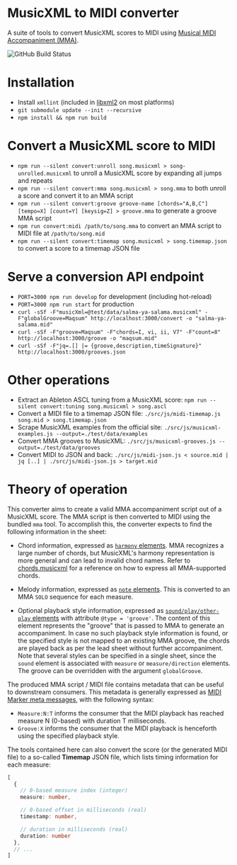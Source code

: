 MusicXML to MIDI converter
======================

A suite of tools to convert MusicXML scores to MIDI using [Musical MIDI Accompaniment (MMA)](http://www.mellowood.ca/mma/).

![GitHub Build Status](https://github.com/infojunkie/musicxml-mma/workflows/Test/badge.svg)

# Installation
- Install `xmllint` (included in [libxml2](http://www.xmlsoft.org/) on most platforms)
- `git submodule update --init --recursive`
- `npm install && npm run build`

# Convert a MusicXML score to MIDI
- `npm run --silent convert:unroll song.musicxml > song-unrolled.musicxml` to unroll a MusicXML score by expanding all jumps and repeats
- `npm run --silent convert:mma song.musicxml > song.mma` to both unroll a score and convert it to an MMA script
- `npm run --silent convert:groove groove-name [chords="A,B,C"] [tempo=X] [count=Y] [keysig=Z] > groove.mma` to generate a groove MMA script
- `npm run convert:midi /path/to/song.mma` to convert an MMA script to MIDI file at `/path/to/song.mid`
- `npm run --silent convert:timemap song.musicxml > song.timemap.json` to convert a score to a timemap JSON file

# Serve a conversion API endpoint
- `PORT=3000 npm run develop` for development (including hot-reload)
- `PORT=3000 npm run start` for production
- `curl -sSf -F"musicXml=@test/data/salma-ya-salama.musicxml" -F"globalGroove=Maqsum" http://localhost:3000/convert -o "salma-ya-salama.mid"`
- `curl -sSf -F"groove=Maqsum" -F"chords=I, vi, ii, V7" -F"count=8" http://localhost:3000/groove -o "maqsum.mid"`
- `curl -sSf -F"jq=.[] |= {groove,description,timeSignature}" http://localhost:3000/grooves.json`

# Other operations
- Extract an Ableton ASCL tuning from a MusicXML score: `npm run --silent convert:tuning song.musicxml > song.ascl`
- Convert a MIDI file to a timemap JSON file: `./src/js/midi-timemap.js song.mid > song.timemap.json`
- Scrape MusicXML examples from the official site: `./src/js/musicxml-examples.js --output=./test/data/examples`
- Convert MMA grooves to MusicXML: `./src/js/musicxml-grooves.js --output=./test/data/grooves`
- Convert MIDI to JSON and back: `./src/js/midi-json.js < source.mid | jq [..] | ./src/js/midi-json.js > target.mid`

# Theory of operation
This converter aims to create a valid MMA accompaniment script out of a MusicXML score. The MMA script is then converted to MIDI using the bundled `mma` tool. To accomplish this, the converter expects to find the following information in the sheet:

- Chord information, expressed as [`harmony` elements](https://w3c.github.io/musicxml/musicxml-reference/elements/harmony/). MMA recognizes a large number of chords, but MusicXML's harmony representation is more general and can lead to invalid chord names. Refer to [chords.musicxml](test/data/chords.musicxml) for a reference on how to express all MMA-supported chords.

- Melody information, expressed as [`note` elements](https://www.w3.org/2021/06/musicxml40/musicxml-reference/elements/note/). This is converted to an MMA `SOLO` sequence for each measure.

- Optional playback style information, expressed as [`sound/play/other-play` elements](https://www.w3.org/2021/06/musicxml40/musicxml-reference/elements/other-play/) with attribute `@type = 'groove'`. The content of this element represents the "groove" that is passed to MMA to generate an accompaniment. In case no such playback style information is found, or the specified style is not mapped to an existing MMA groove, the chords are played back as per the lead sheet without further accompaniment. Note that several styles can be specified in a single sheet, since the `sound` element is associated with `measure` or `measure/direction` elements. The groove can be overridden with the argument `globalGroove`.

The produced MMA script / MIDI file contains metadata that can be useful to downstream consumers. This metadata is generally expressed as [MIDI Marker meta messages](https://www.recordingblogs.com/wiki/midi-marker-meta-message), with the following syntax:
- `Measure:N:T` informs the consumer that the MIDI playback has reached measure N (0-based) with duration T milliseconds.
- `Groove:X` informs the consumer that the MIDI playback is henceforth using the specified playback style.

The tools contained here can also convert the score (or the generated MIDI file) to a so-called **Timemap** JSON file, which lists timing information for each measure:
```typescript
[
  {
    // 0-based measure index (integer)
    measure: number,

    // 0-based offset in milliseconds (real)
    timestamp: number,

    // duration in milliseconds (real)
    duration: number
  },
  // ...
]
```

